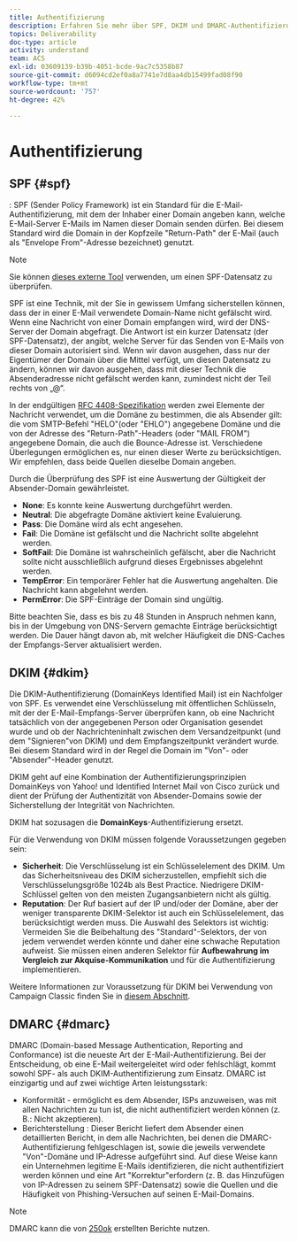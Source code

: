 ```yaml
---
title: Authentifizierung
description: Erfahren Sie mehr über SPF, DKIM und DMARC-Authentifizierungsmethoden.
topics: Deliverability
doc-type: article
activity: understand
team: ACS
exl-id: 03609139-b39b-4051-bcde-9ac7c5358b87
source-git-commit: d6094cd2ef0a8a7741e7d8aa4db15499fad08f90
workflow-type: tm+mt
source-wordcount: '757'
ht-degree: 42%

---
```


# Authentifizierung

## SPF {#spf}

: SPF (Sender Policy Framework) ist ein Standard für die E-Mail-Authentifizierung, mit dem der Inhaber einer Domain angeben kann, welche E-Mail-Server E-Mails im Namen dieser Domain senden dürfen. Bei diesem Standard wird die Domain in der Kopfzeile &quot;Return-Path&quot; der E-Mail (auch als &quot;Envelope From&quot;-Adresse bezeichnet) genutzt.

>[!NOTE]
>
>Sie können [dieses externe Tool](https://www.kitterman.com/spf/validate.html) verwenden, um einen SPF-Datensatz zu überprüfen.

SPF ist eine Technik, mit der Sie in gewissem Umfang sicherstellen können, dass der in einer E-Mail verwendete Domain-Name nicht gefälscht wird. Wenn eine Nachricht von einer Domain empfangen wird, wird der DNS-Server der Domain abgefragt. Die Antwort ist ein kurzer Datensatz (der SPF-Datensatz), der angibt, welche Server für das Senden von E-Mails von dieser Domain autorisiert sind. Wenn wir davon ausgehen, dass nur der Eigentümer der Domain über die Mittel verfügt, um diesen Datensatz zu ändern, können wir davon ausgehen, dass mit dieser Technik die Absenderadresse nicht gefälscht werden kann, zumindest nicht der Teil rechts von „@“.

In der endgültigen [RFC 4408-Spezifikation](https://www.rfc-editor.org/info/rfc4408) werden zwei Elemente der Nachricht verwendet, um die Domäne zu bestimmen, die als Absender gilt: die vom SMTP-Befehl &quot;HELO&quot;(oder &quot;EHLO&quot;) angegebene Domäne und die von der Adresse des &quot;Return-Path&quot;-Headers (oder &quot;MAIL FROM&quot;) angegebene Domain, die auch die Bounce-Adresse ist. Verschiedene Überlegungen ermöglichen es, nur einen dieser Werte zu berücksichtigen. Wir empfehlen, dass beide Quellen dieselbe Domain angeben.

Durch die Überprüfung des SPF ist eine Auswertung der Gültigkeit der Absender-Domain gewährleistet.

* **None**: Es konnte keine Auswertung durchgeführt werden.
* **Neutral**: Die abgefragte Domäne aktiviert keine Evaluierung.
* **Pass**: Die Domäne wird als echt angesehen.
* **Fail**: Die Domäne ist gefälscht und die Nachricht sollte abgelehnt werden.
* **SoftFail**: Die Domäne ist wahrscheinlich gefälscht, aber die Nachricht sollte nicht ausschließlich aufgrund dieses Ergebnisses abgelehnt werden.
* **TempError**: Ein temporärer Fehler hat die Auswertung angehalten. Die Nachricht kann abgelehnt werden.
* **PermError**: Die SPF-Einträge der Domain sind ungültig.

Bitte beachten Sie, dass es bis zu 48 Stunden in Anspruch nehmen kann, bis in der Umgebung von DNS-Servern gemachte Einträge berücksichtigt werden. Die Dauer hängt davon ab, mit welcher Häufigkeit die DNS-Caches der Empfangs-Server aktualisiert werden.

## DKIM {#dkim}

Die DKIM-Authentifizierung (DomainKeys Identified Mail) ist ein Nachfolger von SPF. Es verwendet eine Verschlüsselung mit öffentlichen Schlüsseln, mit der der E-Mail-Empfangs-Server überprüfen kann, ob eine Nachricht tatsächlich von der angegebenen Person oder Organisation gesendet wurde und ob der Nachrichteninhalt zwischen dem Versandzeitpunkt (und dem &quot;Signieren&quot;von DKIM) und dem Empfangszeitpunkt verändert wurde. Bei diesem Standard wird in der Regel die Domain im &quot;Von&quot;- oder &quot;Absender&quot;-Header genutzt.

DKIM geht auf eine Kombination der Authentifizierungsprinzipien DomainKeys von Yahoo! und Identified Internet Mail von Cisco zurück und dient der Prüfung der Authentizität von Absender-Domains sowie der Sicherstellung der Integrität von Nachrichten.

DKIM hat sozusagen die **DomainKeys**-Authentifizierung ersetzt.

Für die Verwendung von DKIM müssen folgende Voraussetzungen gegeben sein:

* **Sicherheit**: Die Verschlüsselung ist ein Schlüsselelement des DKIM. Um das Sicherheitsniveau des DKIM sicherzustellen, empfiehlt sich die Verschlüsselungsgröße 1024b als Best Practice. Niedrigere DKIM-Schlüssel gelten von den meisten Zugangsanbietern nicht als gültig.
* **Reputation**: Der Ruf basiert auf der IP und/oder der Domäne, aber der weniger transparente DKIM-Selektor ist auch ein Schlüsselelement, das berücksichtigt werden muss. Die Auswahl des Selektors ist wichtig: Vermeiden Sie die Beibehaltung des &quot;Standard&quot;-Selektors, der von jedem verwendet werden könnte und daher eine schwache Reputation aufweist. Sie müssen einen anderen Selektor für **Aufbewahrung im Vergleich zur Akquise-Kommunikation** und für die Authentifizierung implementieren.

Weitere Informationen zur Voraussetzung für DKIM bei Verwendung von Campaign Classic finden Sie in [diesem Abschnitt](/help/additional-resources/acc-technical-recommendations.md#dkim-acc).

## DMARC {#dmarc}

DMARC (Domain-based Message Authentication, Reporting and Conformance) ist die neueste Art der E-Mail-Authentifizierung. Bei der Entscheidung, ob eine E-Mail weitergeleitet wird oder fehlschlägt, kommt sowohl SPF- als auch DKIM-Authentifizierung zum Einsatz. DMARC ist einzigartig und auf zwei wichtige Arten leistungsstark:

* Konformität - ermöglicht es dem Absender, ISPs anzuweisen, was mit allen Nachrichten zu tun ist, die nicht authentifiziert werden können (z. B.: Nicht akzeptieren).
* Berichterstellung : Dieser Bericht liefert dem Absender einen detaillierten Bericht, in dem alle Nachrichten, bei denen die DMARC-Authentifizierung fehlgeschlagen ist, sowie die jeweils verwendete &quot;Von&quot;-Domäne und IP-Adresse aufgeführt sind. Auf diese Weise kann ein Unternehmen legitime E-Mails identifizieren, die nicht authentifiziert werden können und eine Art &quot;Korrektur&quot;erfordern (z. B. das Hinzufügen von IP-Adressen zu seinem SPF-Datensatz) sowie die Quellen und die Häufigkeit von Phishing-Versuchen auf seinen E-Mail-Domains.

>[!NOTE]
>
>DMARC kann die von [250ok](https://250ok.com/) erstellten Berichte nutzen.
